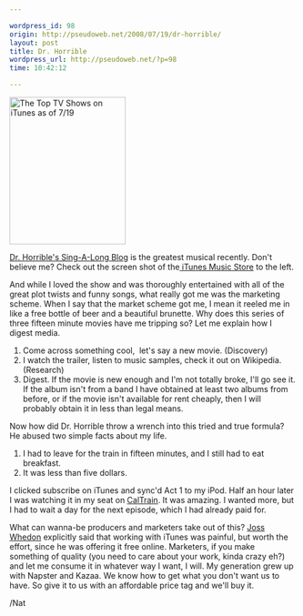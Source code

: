 ```yaml
---

wordpress_id: 98
origin: http://pseudoweb.net/2008/07/19/dr-horrible/
layout: post
title: Dr. Horrible
wordpress_url: http://pseudoweb.net/?p=98
time: 10:42:12

---
```

<a href="/images/2008/07/picture-1.png"><img title="TopTVShows" src="/images/2008/07/picture-1.png" alt="The Top TV Shows on iTunes as of 7/19" width="204" height="259" /></a>

<a href="http://drhorrible.com/">Dr. Horrible's Sing-A-Long Blog</a> is the greatest musical recently. Don't believe me? Check out the screen shot of the<a href="http://phobos.apple.com/WebObjects/MZStore.woa/wa/viewTVSeason?id=284353399"> iTunes Music Store</a> to the left.

And while I loved the show and was thoroughly entertained with all of the great plot twists and funny songs, what really got me was the marketing scheme. When I say that the market scheme got me, I mean it reeled me in like a free bottle of beer and a beautiful brunette. Why does this series of three fifteen minute movies have me tripping so? Let me explain how I digest media.
<ol>
	<li>Come across something cool,  let's say a new movie. (Discovery)</li>
	<li>I watch the trailer, listen to music samples, check it out on Wikipedia. (Research)</li>
	<li>Digest. If the movie is new enough and I'm not totally broke, I'll go see it. If the album isn't from a band I have obtained at least two albums from before, or if the movie isn't available for rent cheaply, then I will probably obtain it in less than legal means.</li>
</ol>
Now how did Dr. Horrible throw a wrench into this tried and true formula? He abused two simple facts about my life.
<ol>
	<li>I had to leave for the train in fifteen minutes, and I still had to eat breakfast.</li>
	<li>It was less than five dollars.</li>
</ol>
I clicked subscribe on iTunes and sync'd Act 1 to my iPod. Half an hour later I was watching it in my seat on <a href="http://www.caltrain.com/">CalTrain</a>. It was amazing. I wanted more, but I had to wait a day for the next episode, which I had already paid for.

What can wanna-be producers and marketers take out of this? <a href="http://www.google.com/search?hl=en&amp;sa=X&amp;oi=spell&amp;resnum=0&amp;ct=result&amp;cd=1&amp;q=joss+whedon">Joss Whedon</a> explicitly said that working with iTunes was painful, but worth the effort, since he was offering it free online. Marketers, if you make something of quality (you need to care about your work, kinda crazy eh?) and let me consume it in whatever way I want, I will. My generation grew up with Napster and Kazaa. We know how to get what you don't want us to have. So give it to us with an affordable price tag and we'll buy it.

/Nat
